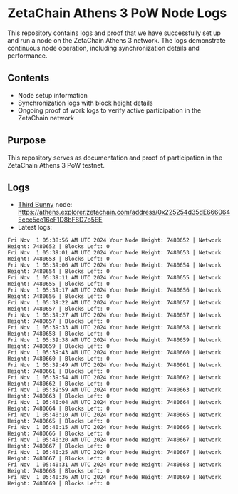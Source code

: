 # ZetaChain Athens 3 PoW Node Logs
This repository contains logs and proof that we have successfully set up and run a node on the ZetaChain Athens 3 network. The logs demonstrate continuous node operation, including synchronization details and performance.

## Contents
- Node setup information
- Synchronization logs with block height details
- Ongoing proof of work logs to verify active participation in the ZetaChain network

## Purpose
This repository serves as documentation and proof of participation in the ZetaChain Athens 3 PoW testnet.

## Logs

- [Third Bunny](https://thirdbunny.xyz/) node: https://athens.explorer.zetachain.com/address/0x225254d35dE666064Eccc5ce16eF1D8bF8D7b5EE
- Latest logs:
```
Fri Nov  1 05:38:56 AM UTC 2024 Your Node Height: 7480652 | Network Height: 7480652 | Blocks Left: 0
Fri Nov  1 05:39:01 AM UTC 2024 Your Node Height: 7480653 | Network Height: 7480653 | Blocks Left: 0
Fri Nov  1 05:39:06 AM UTC 2024 Your Node Height: 7480654 | Network Height: 7480654 | Blocks Left: 0
Fri Nov  1 05:39:11 AM UTC 2024 Your Node Height: 7480655 | Network Height: 7480655 | Blocks Left: 0
Fri Nov  1 05:39:17 AM UTC 2024 Your Node Height: 7480656 | Network Height: 7480656 | Blocks Left: 0
Fri Nov  1 05:39:22 AM UTC 2024 Your Node Height: 7480657 | Network Height: 7480657 | Blocks Left: 0
Fri Nov  1 05:39:27 AM UTC 2024 Your Node Height: 7480657 | Network Height: 7480657 | Blocks Left: 0
Fri Nov  1 05:39:33 AM UTC 2024 Your Node Height: 7480658 | Network Height: 7480658 | Blocks Left: 0
Fri Nov  1 05:39:38 AM UTC 2024 Your Node Height: 7480659 | Network Height: 7480659 | Blocks Left: 0
Fri Nov  1 05:39:43 AM UTC 2024 Your Node Height: 7480660 | Network Height: 7480660 | Blocks Left: 0
Fri Nov  1 05:39:49 AM UTC 2024 Your Node Height: 7480661 | Network Height: 7480661 | Blocks Left: 0
Fri Nov  1 05:39:54 AM UTC 2024 Your Node Height: 7480662 | Network Height: 7480662 | Blocks Left: 0
Fri Nov  1 05:39:59 AM UTC 2024 Your Node Height: 7480663 | Network Height: 7480663 | Blocks Left: 0
Fri Nov  1 05:40:04 AM UTC 2024 Your Node Height: 7480664 | Network Height: 7480664 | Blocks Left: 0
Fri Nov  1 05:40:10 AM UTC 2024 Your Node Height: 7480665 | Network Height: 7480665 | Blocks Left: 0
Fri Nov  1 05:40:15 AM UTC 2024 Your Node Height: 7480666 | Network Height: 7480666 | Blocks Left: 0
Fri Nov  1 05:40:20 AM UTC 2024 Your Node Height: 7480667 | Network Height: 7480667 | Blocks Left: 0
Fri Nov  1 05:40:25 AM UTC 2024 Your Node Height: 7480667 | Network Height: 7480667 | Blocks Left: 0
Fri Nov  1 05:40:31 AM UTC 2024 Your Node Height: 7480668 | Network Height: 7480668 | Blocks Left: 0
Fri Nov  1 05:40:36 AM UTC 2024 Your Node Height: 7480669 | Network Height: 7480669 | Blocks Left: 0
```
